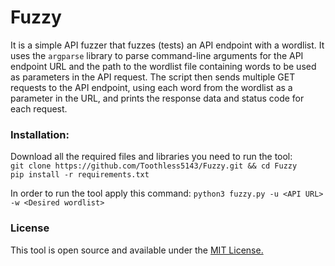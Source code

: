 # Fuzzy 
It is a simple API fuzzer that fuzzes (tests) an API endpoint with a wordlist. It uses the `argparse` library to parse command-line arguments for the API endpoint URL and the path to the wordlist file containing words to be used as parameters in the API request. The script then sends multiple GET requests to the API endpoint, using each word from the wordlist as a parameter in the URL, and prints the response data and status code for each request.

### Installation:
Download all the required files and libraries you need to run the tool: <br>
`git clone https://github.com/Toothless5143/Fuzzy.git && cd Fuzzy`\
`pip install -r requirements.txt`

In order to run the tool apply this command:
`python3 fuzzy.py -u <API URL> -w <Desired wordlist>`

### License
This tool is open source and available under the [MIT License.](/LICENSE)
